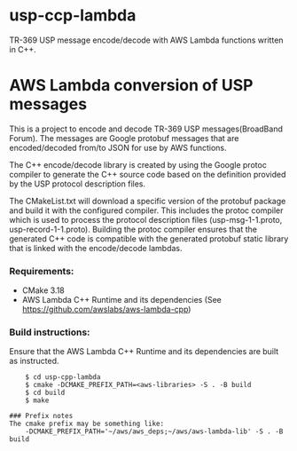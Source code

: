 # usp-ccp-lambda
TR-369 USP message encode/decode with AWS Lambda functions written in C++. 
# AWS Lambda conversion of USP messages

This is a project to encode and decode TR-369 USP messages(BroadBand Forum). The messages are Google protobuf messages that are encoded/decoded from/to JSON for use by AWS functions.

The C++ encode/decode library is created by using the Google protoc compiler to generate the C++ source code based on the definition provided by the USP protocol description files. 

The CMakeList.txt will download a specific version of the protobuf package and build it with the configured compiler. This includes the protoc compiler which is used to process the protocol description files (usp-msg-1-1.proto, usp-record-1-1.proto). Building the protoc compiler ensures that the generated C++ code is compatible with the generated protobuf static library that is linked with the encode/decode lambdas.


### Requirements:



*   CMake 3.18
*   AWS Lambda C++ Runtime and its dependencies (See https://github.com/awslabs/aws-lambda-cpp)


### Build instructions:

Ensure that the AWS Lambda C++ Runtime and its dependencies are built as instructed.


```
    $ cd usp-cpp-lambda
    $ cmake -DCMAKE_PREFIX_PATH=<aws-libraries> -S . -B build
    $ cd build
    $ make

### Prefix notes
The cmake prefix may be something like:
    -DCMAKE_PREFIX_PATH='~/aws/aws_deps;~/aws/aws-lambda-lib' -S . -B build
    
